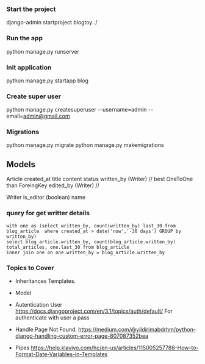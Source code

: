 ### Start the project
django-admin startproject blogtoy ./

### Run the app 
python manage.py runserver

### Init application 
python manage.py startapp blog

### Create super user
python manage.py createsuperuser --username=admin --email=admin@gmail.com

### Migrations 
python manage.py migrate
python manage.py makemigrations

## Models 

Article
created_at
title
content
status
written_by (Writer)  // best OneToOne than ForeingKey
edited_by (Writer)    // 

Writer
is_editor (boolean)
name


### query for get writter details 
    with one as (select written_by, count(written_by) last_30 from blog_article  where created_at > date('now','-30 days') GROUP by written_by)
    select blog_article.written_by, count(blog_article.written_by) total_articles, one.last_30 from blog_article  
    inner join one on one.written_by = blog_article.written_by


### Topics to Cover 

* Inheritances Templates.
* Model 
* Autentication User 
https://docs.djangoproject.com/en/3.1/topics/auth/default/
For authenticate with user a pass

* Handle Page Not Found. 
https://medium.com/@yildirimabdrhm/python-django-handling-custom-error-page-807087352bea

* Pipes 
https://help.klaviyo.com/hc/en-us/articles/115005257788-How-to-Format-Date-Variables-in-Templates